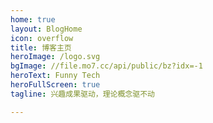```yaml
---
home: true
layout: BlogHome
icon: overflow
title: 博客主页
heroImage: /logo.svg
bgImage: //file.mo7.cc/api/public/bz?idx=-1
heroText: Funny Tech
heroFullScreen: true
tagline: 兴趣成果驱动，理论概念驱不动

---
```

